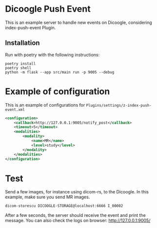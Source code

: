 # Dicoogle Push Event 

This is an example server to handle new events on Dicoogle, considering index-push-event Plugin.

## Installation

Run with poetry with the following instructions:
    
    
    poetry install
    poetry shell
    python -m flask --app src/main run -p 9005 --debug
    

# Example of configuration

This is an example of configurations for `Plugins/settings/z-index-push-event.xml`

```xml
<configuration>
    <callback>http://127.0.0.1:9005/notify_post</callback>
    <timeout>5</timeout>
    <modalities>
        <modality>
            <name>MR</name>
            <level>study</level>
        </modality>
    </modalities>
</configuration>

```

# Test

Send a few images, for instance using dicom-rs, to the Dicoogle. In this example, make sure you send MR images.

```bash
dicom-storescu DICOOGLE-STORAGE@localhost:6666 I_00002
```

After a few seconds, the server should receive the event and print the message. You can also check the logs on browser:
http://127.0.0.1:9005/
